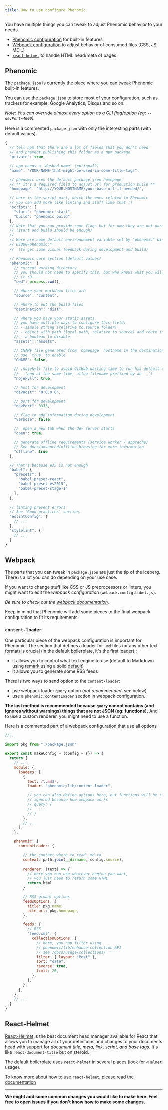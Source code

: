 ```yaml
---
title: How to use configure Phenomic
---
```


You have multiple things you can tweak to adjust Phenomic behavior to your
needs.

- [Phenomic configuration](#phenomic) for built-in features
- [Webpack configuration](#webpack) to adjust behavior of consumed files
  (CSS, JS, MD...)
- [``react-helmet``](#react-helmet) to handle HTML head/meta of pages

## Phenomic

The ``package.json`` is currently the place where you can tweak
Phenomic built-in features.

You can use the ``package.json`` to store most of your configuration,
such as trackers for example; Google Analytics, Disqus and so on.

_Note: You can override almost every option as a CLI flag/option
(eg: ``--devPort=4000``)._

Here is a commented ``package.json`` with only the interesting parts
(with default values).

```js
{
  // tell npm that there are a lot of fields that you don't need
  // and prevent publishing this folder as a npm package
  "private": true,

  // npm needs a 'dashed-name' (optional?)
  "name": "YOUR-NAME-that-might-be-used-in-some-title-tags",

  // phenomic uses the default package.json homepage
  // ** it's a required field to adjust url for production build **
  "homepage": "http://YOUR.HOSTNAME/your-base-url-if-needed/",

  // here is the script part, which the ones related to Phenomic
  // you can add more like linting and stuff like that :)
  "scripts": {
    "start": "phenomic start",
    "build": "phenomic build",
  },
  // Note that you can provide some flags but for now they are not documented
  // (start and build should be enough)
  //
  // Here are some default environnement variable set by "phenomic" bin
  // DEBUG=phenomic:*
  //  (to get some visual feedback during development and build)

  // Phenomic core section (default values)
  "phenomic": {
    // current working directory
    // you should not need to specify this, but who knows what you will do with
    // it :D
    "cwd": process.cwd(),

    // Where your markdown files are
    "source": "content",

    // Where to put the build files
    "destination": "dist",

    // where you have your static assets
    // you have multiple ways to configure this field:
    // - simple string (relative to source folder)
    // - object with path (local path, relative to source) and route in web
    // - a boolean to disable
    "assets": "assets",

    // CNAME file generated from `homepage` hostname in the destination folder
    // use `true` to enable
    "CNAME": false,

    // .nojekyll file to avoid GitHub wasting time to run his default engine
    //   (and at the same time, allow filename prefixed by an `_`)
    "nojekyll": true,

    // host for development
    "devHost": "0.0.0.0",

    // port for development
    "devPort": 3333,

    // flag to add information during development
    "verbose": false,

    //  open a new tab when the dev server starts
    "open": true,

    // generate offline requirements (service worker / appcache)
    // See docs/advanced/offline-browsing for more information
    "offline": true
  },

  // That's because es5 is not enough
  "babel": {
    "presets": [
      "babel-preset-react",
      "babel-preset-es2015",
      "babel-preset-stage-1"
    ],
  },

  // linting prevent errors
  // See 'Good practices' section.
  "eslintConfig": {
    // ...
  },
  "stylelint": {
    // ...
  }
}
```

## Webpack

The parts that you can tweak in ``package.json`` are just the tip of the iceberg.
There is a lot you can do depending on your use case.

If you want to change stuff like CSS or JS preprocessors or linters, you might
want to edit the _webpack configuration_ (``webpack.config.babel.js``).

_Be sure to check out the [webpack documentation](http://webpack.github.io/docs/)._

Keep in mind that Phenomic will add some pieces to the final webpack
configuration to fit its requirements.

### ``content-loader``

One particular piece of the webpack configuration is important for Phenomic.
The section that defines a loader for ``.md`` files (or any other text format)
is crucial (in the default boilerplate, it's the first loader) :

- it allows you to control what text engine to use
  (default to Markdown using [remark](http://remark.js.org/)
  using a solid [default](https://github.com/MoOx/phenomic/blob/master/src/content-loader/default-renderer.js))
- it allows you to generate some RSS feeds

There is two ways to send option to the ``content-loader``:

- use webpack loader ``query`` option (_not recommended_, see below)
- use a ``phenomic.contentLoader`` section in webpack configuration.

**The last method is recommended because ``query`` cannot contains (and ignores
without warnings) things that are not JSON (eg: functions).**
And to use a custom renderer, you might need to use a function.


Here is a commented part of a webpack configuration that use all options

```js
//...

import pkg from "./package.json"

export const makeConfig = (config = {}) => {
  return {
    // ...
    module: {
      loaders: [
        {
          test: /\.md$/,
          loader: "phenomic/lib/content-loader",

          // you can also define options here, but functions will be silently
          // ignored because how webpack works
          // query: {
          //   ...
          // }
        },
        // ...
      ],
    },

    phenomic: {
      contentLoader: {

        // the context where to read .md to
        context: path.join(__dirname, config.source),

        renderer: (text) => {
          // here you can use whatever engine you want,
          // you just need to return some HTML
          return html
        }

        // RSS global options
        feedsOptions: {
          title: pkg.name,
          site_url: pkg.homepage,
        },

        feeds: {
          // RSS
          "feed.xml": {
            collectionOptions: {
              // here, you can filter using
              // phenomic/lib/enhance-collection API
              // see /docs/usage/collections/
              filter: { layout: "Post" },
              sort: "date",
              reverse: true,
              limit: 20,
            },
          },
        },
      },
    },
    // ...
  }
}
```


## React-Helmet

[React-Helmet](https://github.com/nfl/react-helmet) is the best document head
manager available for React that allows you to manage all of your definitions
and changes to your documents head with support for
_document title, meta, link, script, and base tags._
It's like ``react-document-title`` but on steroid.

The default boilerplate uses ``react-helmet`` in several places
(look for ``<Helmet`` usage).

[To know more about how to use ``react-helmet``, please read the documentation](https://github.com/nfl/react-helmet#readme)

---

**We might add some common changes you would like to make here. Feel free to
open issues if you don't know how to make some changes.**
